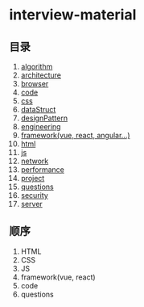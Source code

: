 # interview-material

## 目录

1. [algorithm](./algorithm/README.md)
2. [architecture](./architecture/README.md)
3. [browser](./browser/README.md)
4. [code](./code/README.md)
5. [css](./css/README.md)
6. [dataStruct](./dataStruct/README.md)
7. [designPattern](./designPattern/README.md)
8. [engineering](./engineering/README.md)
9. [framework(vue, react, angular...)](./framework/README.md)
10. [html](./html/README.md)
11. [js](./js/README.md)
12. [network](./network/README.md)
13. [performance](./performance/READEME.md)
14. [project](./project/README.md)
15. [questions](./questions/README.md)
16. [security](./security/README.md)
17. [server](./server/README.md)

## 顺序

1. HTML
2. CSS
3. JS
4. framework(vue, react)
5. code
6. questions
